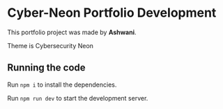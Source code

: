 

# Cyber-Neon Portfolio Development

This portfolio project was made by **Ashwani**.

Theme is Cybersecurity Neon


## Running the code

Run `npm i` to install the dependencies.

Run `npm run dev` to start the development server.
  